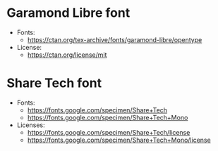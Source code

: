 # Garamond Libre font

* Fonts:
	- https://ctan.org/tex-archive/fonts/garamond-libre/opentype
* License:
	- https://ctan.org/license/mit

# Share Tech font

* Fonts:
	- https://fonts.google.com/specimen/Share+Tech
	- https://fonts.google.com/specimen/Share+Tech+Mono
* Licenses:
	- https://fonts.google.com/specimen/Share+Tech/license
	- https://fonts.google.com/specimen/Share+Tech+Mono/license
